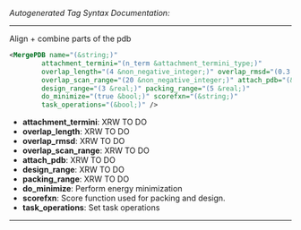 _Autogenerated Tag Syntax Documentation:_

---
Align + combine parts of the pdb

```xml
<MergePDB name="(&string;)"
        attachment_termini="(n_term &attachment_termini_type;)"
        overlap_length="(4 &non_negative_integer;)" overlap_rmsd="(0.3 &real;)"
        overlap_scan_range="(20 &non_negative_integer;)" attach_pdb="(&string;)"
        design_range="(3 &real;)" packing_range="(5 &real;)"
        do_minimize="(true &bool;)" scorefxn="(&string;)"
        task_operations="(&bool;)" />
```

-   **attachment_termini**: XRW TO DO
-   **overlap_length**: XRW TO DO
-   **overlap_rmsd**: XRW TO DO
-   **overlap_scan_range**: XRW TO DO
-   **attach_pdb**: XRW TO DO
-   **design_range**: XRW TO DO
-   **packing_range**: XRW TO DO
-   **do_minimize**: Perform energy minimization
-   **scorefxn**: Score function used for packing and design.
-   **task_operations**: Set task operations

---

